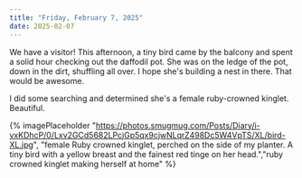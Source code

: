 ```yaml
---
title: "Friday, February 7, 2025"
date: 2025-02-07
---
```


We have a visitor!  This afternoon, a tiny bird came by the balcony and spent a solid hour checking out the daffodil pot.  She was on the ledge of the pot, down in the dirt, shuffling all over.  I hope she's building a nest in there.  That would be awesome.

I did some searching and determined she's a female ruby-crowned kinglet.  Beautiful.

{% imagePlaceholder "https://photos.smugmug.com/Posts/Diary/i-vxKDhcP/0/Lxv2GCd5682LPcjGp5qx9cjwNLqrZ498Dc5W4VpTS/XL/bird-XL.jpg", "female Ruby crowned kinglet, perched on the side of my planter.  A tiny bird with a yellow breast and the fainest red tinge on her head.","ruby crowned kinglet making herself at home" %}